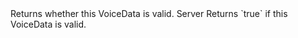 <function name="IsValid" parent="VoiceData" type="classfunc">
	<description>
		Returns whether this VoiceData is valid.
	</description>
	<realm>Server</realm>
	<rets>
		<ret name="valid" type="boolean">Returns `true` if this VoiceData is valid.</ret>
	</rets>
</function>